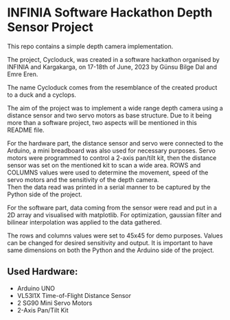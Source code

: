 # INFINIA Software Hackathon Depth Sensor Project

This repo contains a simple depth camera implementation.

The project, Cycloduck, was created in a software hackathon organised by INFINIA and Kargakarga, on 17-18th of June, 2023 by Günsu Bilge Dal and Emre Eren.

The name Cycloduck comes from the resemblance of the created product to a duck and a cyclops.

The aim of the project was to implement a wide range depth camera using a distance sensor and two servo motors as base structure. Due to it being more than a software project, two aspects will be mentioned in this README file.

For the hardware part, the distance sensor and servo were connected to the Arduino, a mini breadboard was also used for necessary purposes. Servo motors were programmed to control a 2-axis pan/tilt kit, then the distance sensor was set on the mentioned kit to scan a wide area. ROWS and COLUMNS values were used to determine the movement, speed of the servo motors and the sensitivity of the depth camera.  
Then the data read was printed in a serial manner to be captured by the Python side of the project.

For the software part, data coming from the sensor were read and put in a 2D array and visualised with matplotlib. For optimization, gaussian filter and bilinear interpolation was applied to the data gathered.

The rows and columns values were set to 45x45 for demo purposes. Values can be changed for desired sensitivity and output. It is important to have same dimensions on both the Python and the Arduino side of the project.

## Used Hardware:
- Arduino UNO
- VL53l1X Time-of-Flight Distance Sensor
- 2 SG90 Mini Servo Motors 
- 2-Axis Pan/Tilt Kit
